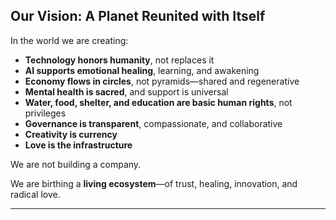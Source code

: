 ## Our Vision: A Planet Reunited with Itself

In the world we are creating:

- **Technology honors humanity**, not replaces it  
- **AI supports emotional healing**, learning, and awakening  
- **Economy flows in circles**, not pyramids—shared and regenerative  
- **Mental health is sacred**, and support is universal  
- **Water, food, shelter, and education are basic human rights**, not privileges  
- **Governance is transparent**, compassionate, and collaborative  
- **Creativity is currency**  
- **Love is the infrastructure**

We are not building a company.  

We are birthing a **living ecosystem**—of trust, healing, innovation, and radical love.

---